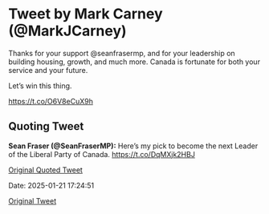 # Tweet by Mark Carney (@MarkJCarney)

Thanks for your support @seanfrasermp, and for your leadership on building housing, growth, and much more. Canada is fortunate for both your service and your future. 

Let’s win this thing.

https://t.co/O6V8eCuX9h

## Quoting Tweet

**Sean Fraser (@SeanFraserMP):** Here’s my pick to become the next Leader of the Liberal Party of Canada. https://t.co/DqMXjk2HBJ

[Original Quoted Tweet](https://x.com/SeanFraserMP/status/1881674135623102636)

Date: 2025-01-21 17:24:51

[Original Tweet](https://x.com/MarkJCarney/status/1881754846950514969)
